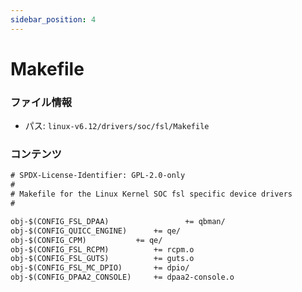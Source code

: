 ```yaml
---
sidebar_position: 4
---
```

# Makefile

### ファイル情報

- パス: `linux-v6.12/drivers/soc/fsl/Makefile`

### コンテンツ

```txt
# SPDX-License-Identifier: GPL-2.0-only
#
# Makefile for the Linux Kernel SOC fsl specific device drivers
#

obj-$(CONFIG_FSL_DPAA)                 += qbman/
obj-$(CONFIG_QUICC_ENGINE)		+= qe/
obj-$(CONFIG_CPM)			+= qe/
obj-$(CONFIG_FSL_RCPM)			+= rcpm.o
obj-$(CONFIG_FSL_GUTS)			+= guts.o
obj-$(CONFIG_FSL_MC_DPIO) 		+= dpio/
obj-$(CONFIG_DPAA2_CONSOLE)		+= dpaa2-console.o

```
